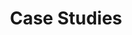 ---
layout: case-studies
title: Case Studies
permalink: /case-studies
background_image: "/assets/images/backgrounds/case-studies.webp"
---